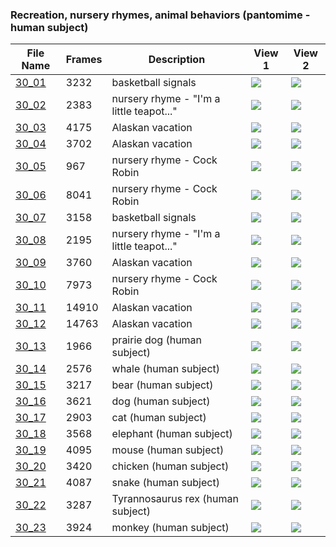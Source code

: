 ### Recreation, nursery rhymes, animal behaviors (pantomime - human subject)
|File Name|Frames|Description|View 1|View 2|
|-|-|-|-|-|
|[30_01](https://github.com/Shriinivas/cmubvh/raw/main/Sequence-030-034/30/Data/30_01.zip)|3232|basketball signals|<img src="https://github.com/Shriinivas/cmubvhgifs/blob/main/Sequence-030-034/30/30_01_0.gif"/>|<img src="https://github.com/Shriinivas/cmubvhgifs/blob/main/Sequence-030-034/30/30_01_1.gif"/>|
|[30_02](https://github.com/Shriinivas/cmubvh/raw/main/Sequence-030-034/30/Data/30_02.zip)|2383|nursery rhyme - "I'm a little teapot..."|<img src="https://github.com/Shriinivas/cmubvhgifs/blob/main/Sequence-030-034/30/30_02_0.gif"/>|<img src="https://github.com/Shriinivas/cmubvhgifs/blob/main/Sequence-030-034/30/30_02_1.gif"/>|
|[30_03](https://github.com/Shriinivas/cmubvh/raw/main/Sequence-030-034/30/Data/30_03.zip)|4175|Alaskan vacation|<img src="https://github.com/Shriinivas/cmubvhgifs/blob/main/Sequence-030-034/30/30_03_0.gif"/>|<img src="https://github.com/Shriinivas/cmubvhgifs/blob/main/Sequence-030-034/30/30_03_1.gif"/>|
|[30_04](https://github.com/Shriinivas/cmubvh/raw/main/Sequence-030-034/30/Data/30_04.zip)|3702|Alaskan vacation|<img src="https://github.com/Shriinivas/cmubvhgifs/blob/main/Sequence-030-034/30/30_04_0.gif"/>|<img src="https://github.com/Shriinivas/cmubvhgifs/blob/main/Sequence-030-034/30/30_04_1.gif"/>|
|[30_05](https://github.com/Shriinivas/cmubvh/raw/main/Sequence-030-034/30/Data/30_05.zip)|967|nursery rhyme - Cock Robin|<img src="https://github.com/Shriinivas/cmubvhgifs/blob/main/Sequence-030-034/30/30_05_0.gif"/>|<img src="https://github.com/Shriinivas/cmubvhgifs/blob/main/Sequence-030-034/30/30_05_1.gif"/>|
|[30_06](https://github.com/Shriinivas/cmubvh/raw/main/Sequence-030-034/30/Data/30_06.zip)|8041|nursery rhyme - Cock Robin|<img src="https://github.com/Shriinivas/cmubvhgifs/blob/main/Sequence-030-034/30/30_06_0.gif"/>|<img src="https://github.com/Shriinivas/cmubvhgifs/blob/main/Sequence-030-034/30/30_06_1.gif"/>|
|[30_07](https://github.com/Shriinivas/cmubvh/raw/main/Sequence-030-034/30/Data/30_07.zip)|3158|basketball signals|<img src="https://github.com/Shriinivas/cmubvhgifs/blob/main/Sequence-030-034/30/30_07_0.gif"/>|<img src="https://github.com/Shriinivas/cmubvhgifs/blob/main/Sequence-030-034/30/30_07_1.gif"/>|
|[30_08](https://github.com/Shriinivas/cmubvh/raw/main/Sequence-030-034/30/Data/30_08.zip)|2195|nursery rhyme - "I'm a little teapot..."|<img src="https://github.com/Shriinivas/cmubvhgifs/blob/main/Sequence-030-034/30/30_08_0.gif"/>|<img src="https://github.com/Shriinivas/cmubvhgifs/blob/main/Sequence-030-034/30/30_08_1.gif"/>|
|[30_09](https://github.com/Shriinivas/cmubvh/raw/main/Sequence-030-034/30/Data/30_09.zip)|3760|Alaskan vacation|<img src="https://github.com/Shriinivas/cmubvhgifs/blob/main/Sequence-030-034/30/30_09_0.gif"/>|<img src="https://github.com/Shriinivas/cmubvhgifs/blob/main/Sequence-030-034/30/30_09_1.gif"/>|
|[30_10](https://github.com/Shriinivas/cmubvh/raw/main/Sequence-030-034/30/Data/30_10.zip)|7973|nursery rhyme - Cock Robin|<img src="https://github.com/Shriinivas/cmubvhgifs/blob/main/Sequence-030-034/30/30_10_0.gif"/>|<img src="https://github.com/Shriinivas/cmubvhgifs/blob/main/Sequence-030-034/30/30_10_1.gif"/>|
|[30_11](https://github.com/Shriinivas/cmubvh/raw/main/Sequence-030-034/30/Data/30_11.zip)|14910|Alaskan vacation|<img src="https://github.com/Shriinivas/cmubvhgifs/blob/main/Sequence-030-034/30/30_11_0.gif"/>|<img src="https://github.com/Shriinivas/cmubvhgifs/blob/main/Sequence-030-034/30/30_11_1.gif"/>|
|[30_12](https://github.com/Shriinivas/cmubvh/raw/main/Sequence-030-034/30/Data/30_12.zip)|14763|Alaskan vacation|<img src="https://github.com/Shriinivas/cmubvhgifs/blob/main/Sequence-030-034/30/30_12_0.gif"/>|<img src="https://github.com/Shriinivas/cmubvhgifs/blob/main/Sequence-030-034/30/30_12_1.gif"/>|
|[30_13](https://github.com/Shriinivas/cmubvh/raw/main/Sequence-030-034/30/Data/30_13.zip)|1966|prairie dog (human subject)|<img src="https://github.com/Shriinivas/cmubvhgifs/blob/main/Sequence-030-034/30/30_13_0.gif"/>|<img src="https://github.com/Shriinivas/cmubvhgifs/blob/main/Sequence-030-034/30/30_13_1.gif"/>|
|[30_14](https://github.com/Shriinivas/cmubvh/raw/main/Sequence-030-034/30/Data/30_14.zip)|2576|whale (human subject)|<img src="https://github.com/Shriinivas/cmubvhgifs/blob/main/Sequence-030-034/30/30_14_0.gif"/>|<img src="https://github.com/Shriinivas/cmubvhgifs/blob/main/Sequence-030-034/30/30_14_1.gif"/>|
|[30_15](https://github.com/Shriinivas/cmubvh/raw/main/Sequence-030-034/30/Data/30_15.zip)|3217|bear (human subject)|<img src="https://github.com/Shriinivas/cmubvhgifs/blob/main/Sequence-030-034/30/30_15_0.gif"/>|<img src="https://github.com/Shriinivas/cmubvhgifs/blob/main/Sequence-030-034/30/30_15_1.gif"/>|
|[30_16](https://github.com/Shriinivas/cmubvh/raw/main/Sequence-030-034/30/Data/30_16.zip)|3621|dog (human subject)|<img src="https://github.com/Shriinivas/cmubvhgifs/blob/main/Sequence-030-034/30/30_16_0.gif"/>|<img src="https://github.com/Shriinivas/cmubvhgifs/blob/main/Sequence-030-034/30/30_16_1.gif"/>|
|[30_17](https://github.com/Shriinivas/cmubvh/raw/main/Sequence-030-034/30/Data/30_17.zip)|2903|cat (human subject)|<img src="https://github.com/Shriinivas/cmubvhgifs/blob/main/Sequence-030-034/30/30_17_0.gif"/>|<img src="https://github.com/Shriinivas/cmubvhgifs/blob/main/Sequence-030-034/30/30_17_1.gif"/>|
|[30_18](https://github.com/Shriinivas/cmubvh/raw/main/Sequence-030-034/30/Data/30_18.zip)|3568|elephant (human subject)|<img src="https://github.com/Shriinivas/cmubvhgifs/blob/main/Sequence-030-034/30/30_18_0.gif"/>|<img src="https://github.com/Shriinivas/cmubvhgifs/blob/main/Sequence-030-034/30/30_18_1.gif"/>|
|[30_19](https://github.com/Shriinivas/cmubvh/raw/main/Sequence-030-034/30/Data/30_19.zip)|4095|mouse (human subject)|<img src="https://github.com/Shriinivas/cmubvhgifs/blob/main/Sequence-030-034/30/30_19_0.gif"/>|<img src="https://github.com/Shriinivas/cmubvhgifs/blob/main/Sequence-030-034/30/30_19_1.gif"/>|
|[30_20](https://github.com/Shriinivas/cmubvh/raw/main/Sequence-030-034/30/Data/30_20.zip)|3420|chicken (human subject)|<img src="https://github.com/Shriinivas/cmubvhgifs/blob/main/Sequence-030-034/30/30_20_0.gif"/>|<img src="https://github.com/Shriinivas/cmubvhgifs/blob/main/Sequence-030-034/30/30_20_1.gif"/>|
|[30_21](https://github.com/Shriinivas/cmubvh/raw/main/Sequence-030-034/30/Data/30_21.zip)|4087|snake (human subject)|<img src="https://github.com/Shriinivas/cmubvhgifs/blob/main/Sequence-030-034/30/30_21_0.gif"/>|<img src="https://github.com/Shriinivas/cmubvhgifs/blob/main/Sequence-030-034/30/30_21_1.gif"/>|
|[30_22](https://github.com/Shriinivas/cmubvh/raw/main/Sequence-030-034/30/Data/30_22.zip)|3287|Tyrannosaurus rex (human subject)|<img src="https://github.com/Shriinivas/cmubvhgifs/blob/main/Sequence-030-034/30/30_22_0.gif"/>|<img src="https://github.com/Shriinivas/cmubvhgifs/blob/main/Sequence-030-034/30/30_22_1.gif"/>|
|[30_23](https://github.com/Shriinivas/cmubvh/raw/main/Sequence-030-034/30/Data/30_23.zip)|3924|monkey (human subject)|<img src="https://github.com/Shriinivas/cmubvhgifs/blob/main/Sequence-030-034/30/30_23_0.gif"/>|<img src="https://github.com/Shriinivas/cmubvhgifs/blob/main/Sequence-030-034/30/30_23_1.gif"/>|
